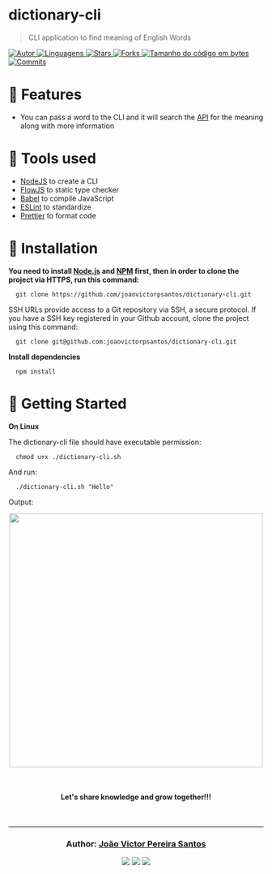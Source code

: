 # dictionary-cli

> CLI application to find meaning of English Words

<a href="https://github.com/joaovictorpsantos">
<img alt="Autor" src="https://img.shields.io/badge/autor-JoãoVictorPereiraSantos-DB3833?style=flat-square">
</a>

<a href="#">
<img alt="Linguagens" src="https://img.shields.io/github/languages/count/joaovictorpsantos/dictionary-cli?color=DB3833&style=flat-square">
</a>

<a href="https://github.com/joaovictorpsantos/dictionary-cli/stargazers">
<img alt="Stars" src="https://img.shields.io/github/stars/joaovictorpsantos/dictionary-cli?color=DB3833&style=flat-square">
</a>

<a href="https://github.com/joaovictorpsantos/dictionary-cli/network/members">
<img alt="Forks" src="https://img.shields.io/github/forks/joaovictorpsantos/dictionary-cli?color=DB3833&style=flat-square">
</a>

<a href="#">
<img alt="Tamanho do código em bytes" src="https://img.shields.io/github/languages/code-size/joaovictorpsantos/dictionary-cli?color=DB3833&style=flat-square">
</a>

<a href="https://github.com/joaovictorpsantos/social-app/commits/master">
<img alt="Commits" src="https://img.shields.io/github/last-commit/joaovictorpsantos/dictionary-cli?color=DB3833&style=flat-square">
</a>

# :rocket: Features

- You can pass a word to the CLI and it will search the [API](https://dictionaryapi.dev/) for the meaning along with more information

# :dart: Tools used

- [NodeJS](https://nodejs.org/en/) to create a CLI
- [FlowJS](https://flow.org/) to static type checker
- [Babel](https://babeljs.io/) to compile JavaScript
- [ESLint](https://eslint.org/) to standardize
- [Prettier](https://prettier.io/) to format code


# :construction_worker: Installation

**You need to install [Node.js](https://pt-br.reactjs.org/) and [NPM](https://www.npmjs.com/) first, then in order to clone the project via HTTPS, run this command:**

```
  git clone https://github.com/joaovictorpsantos/dictionary-cli.git
```

SSH URLs provide access to a Git repository via SSH, a secure protocol. If you have a SSH key registered in your Github account, clone the project using this command:

```
  git clone git@github.com:joaovictorpsantos/dictionary-cli.git
```

**Install dependencies**

```
  npm install
```

# :runner: Getting Started

**On Linux**

The dictionary-cli file should have executable permission:

```
  chmod u+x ./dictionary-cli.sh
```

And run:

```
  ./dictionary-cli.sh "Hello"
```

Output:

<p align="center">
   <img src=".github/previews/example-output.png" width="500"/>
</p>

<br/>

<h4 align="center">
  Let's share knowledge and grow together!!!
</h4>

<br/>

---

<h3 align="center">
Author: <a alt="João Victor Pereira Santos" href="https://github.com/joaovictorpsantos">João Victor Pereira Santos</a>
</h3>

<p align="center">

  <a alt="João Victor Pereira Santos Linkedin" href="https://www.linkedin.com/in/joao-victor-pereira-santos//">
    <img src="https://img.shields.io/badge/LinkedIn-Jo%C3%A3o%20Victor%20Pereira%20Santos-blue?logo=linkedin"/></a>
  <a alt="João Victor Pereira Santos GitHub" href="https://github.com/joaovictorpsantos">
  <img src="https://img.shields.io/badge/GitHub-joaovictorpsantos-lightgrey?logo=github"/></a>
 <a alt="João Victor Pereira Santos Twitter" href="https://twitter.com/_joaovictorps">
  <img src="https://img.shields.io/badge/Twitter-__joaovictorps-blue?logo=twitter"/></a>

</p>
